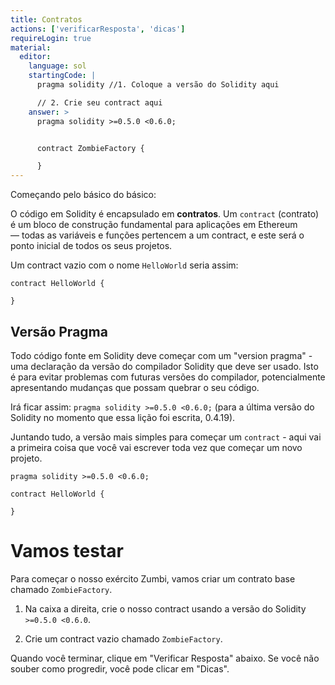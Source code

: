 ```yaml
---
title: Contratos
actions: ['verificarResposta', 'dicas']
requireLogin: true
material: 
  editor:
    language: sol
    startingCode: |
      pragma solidity //1. Coloque a versão do Solidity aqui

      // 2. Crie seu contract aqui
    answer: > 
      pragma solidity >=0.5.0 <0.6.0;


      contract ZombieFactory {

      }
---
```


Começando pelo básico do básico:

O código em Solidity é encapsulado em **contratos**. Um `contract` (contrato) é um bloco de construção fundamental para aplicações em Ethereum — todas as variáveis e funções pertencem a um contract, e este será o ponto inicial de todos os seus projetos.

Um contract vazio com o nome `HelloWorld` seria assim:

```
contract HelloWorld {

}
```

## Versão Pragma

Todo código fonte em Solidity deve começar com um "version pragma" - uma declaração da versão do compilador Solidity que deve ser usado. Isto é para evitar problemas com futuras versões do compilador, potencialmente apresentando mudanças que possam quebrar o seu código.

Irá ficar assim: `pragma solidity >=0.5.0 <0.6.0;` (para a última versão do Solidity no momento que essa lição foi escrita, 0.4.19).

Juntando tudo, a versão mais simples para começar um `contract` - aqui vai a primeira coisa que você vai escrever toda vez que começar um novo projeto.

```
pragma solidity >=0.5.0 <0.6.0;

contract HelloWorld {

}
```

# Vamos testar

Para começar o nosso exército Zumbi, vamos criar um contrato base chamado `ZombieFactory`.

1. Na caixa a direita, crie o nosso contract usando a versão do Solidity `>=0.5.0 <0.6.0`.

2. Crie um contract vazio chamado `ZombieFactory`.

Quando você terminar, clique em "Verificar Resposta" abaixo. Se você não souber como progredir, você pode clicar em "Dicas".
